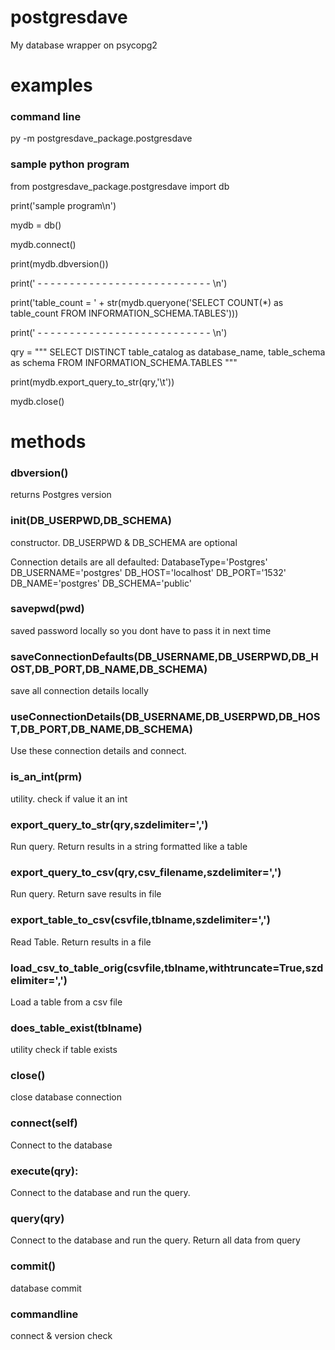 # postgresdave
My database wrapper on psycopg2

# examples

### command line
py -m postgresdave_package.postgresdave

### sample python program
from postgresdave_package.postgresdave import db 

print('sample program\n')

mydb = db()

mydb.connect()

print(mydb.dbversion())

print(' - - - - - - - - - - - - - - - - - - - - - - - - - - -  \n')

print('table_count = ' + str(mydb.queryone('SELECT COUNT(*) as table_count FROM INFORMATION_SCHEMA.TABLES')))

print(' - - - - - - - - - - - - - - - - - - - - - - - - - - -  \n')

qry = """
SELECT DISTINCT table_catalog as database_name, table_schema as schema 
FROM INFORMATION_SCHEMA.TABLES
"""

print(mydb.export_query_to_str(qry,'\t'))

mydb.close()		


# methods

### dbversion()
returns Postgres version

###  __init__(DB_USERPWD,DB_SCHEMA)
constructor.  DB_USERPWD & DB_SCHEMA are optional

Connection details are all defaulted:
DatabaseType='Postgres' 
DB_USERNAME='postgres' 
DB_HOST='localhost' 
DB_PORT='1532' 
DB_NAME='postgres' 
DB_SCHEMA='public'		

### savepwd(pwd)
saved password locally so you dont have to pass it in next time

### saveConnectionDefaults(DB_USERNAME,DB_USERPWD,DB_HOST,DB_PORT,DB_NAME,DB_SCHEMA)
save all connection details locally

### useConnectionDetails(DB_USERNAME,DB_USERPWD,DB_HOST,DB_PORT,DB_NAME,DB_SCHEMA)
Use these connection details and connect.  

### is_an_int(prm)
utility.  check if value it an int

### export_query_to_str(qry,szdelimiter=',')
Run query.
Return results in a string formatted like a table

### export_query_to_csv(qry,csv_filename,szdelimiter=',')
Run query.
Return save results in file 

### export_table_to_csv(csvfile,tblname,szdelimiter=',')
Read Table.
Return results in a file 

### load_csv_to_table_orig(csvfile,tblname,withtruncate=True,szdelimiter=',')
Load a table from a csv file

### does_table_exist(tblname)
utility check if table exists

### close()
close database connection

### connect(self)
Connect to the database

### execute(qry):
Connect to the database and run the query.

### query(qry)
Connect to the database and run the query.
Return all data from query

### commit()
database commit

### commandline
connect & version check


